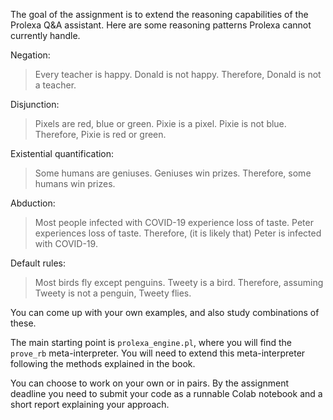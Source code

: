 The goal of the assignment is to extend the reasoning capabilities of the Prolexa Q&A assistant. Here are some reasoning patterns Prolexa cannot currently handle. 

Negation:

> Every teacher is happy. 
> Donald is not happy. 
> Therefore, Donald is not a teacher.

Disjunction: 

> Pixels are red, blue or green. 
> Pixie is a pixel. 
> Pixie is not blue. 
> Therefore, Pixie is red or green.

Existential quantification: 

> Some humans are geniuses.
> Geniuses win prizes. 
> Therefore, some humans win prizes.

Abduction: 

> Most people infected with COVID-19 experience loss of taste. 
> Peter experiences loss of taste. 
> Therefore, (it is likely that) Peter is infected with COVID-19. 

Default rules: 

> Most birds fly except penguins. 
> Tweety is a bird. 
> Therefore, assuming Tweety is not a penguin, Tweety flies. 

You can come up with your own examples, and also study combinations of these. 

The main starting point is `prolexa_engine.pl`, where you will find the `prove_rb` meta-interpreter. You will need to extend this meta-interpreter following the methods explained in the book. 

You can choose to work on your own or in pairs. By the assignment deadline you need to submit your code as a runnable Colab notebook and a short report explaining your approach. 
